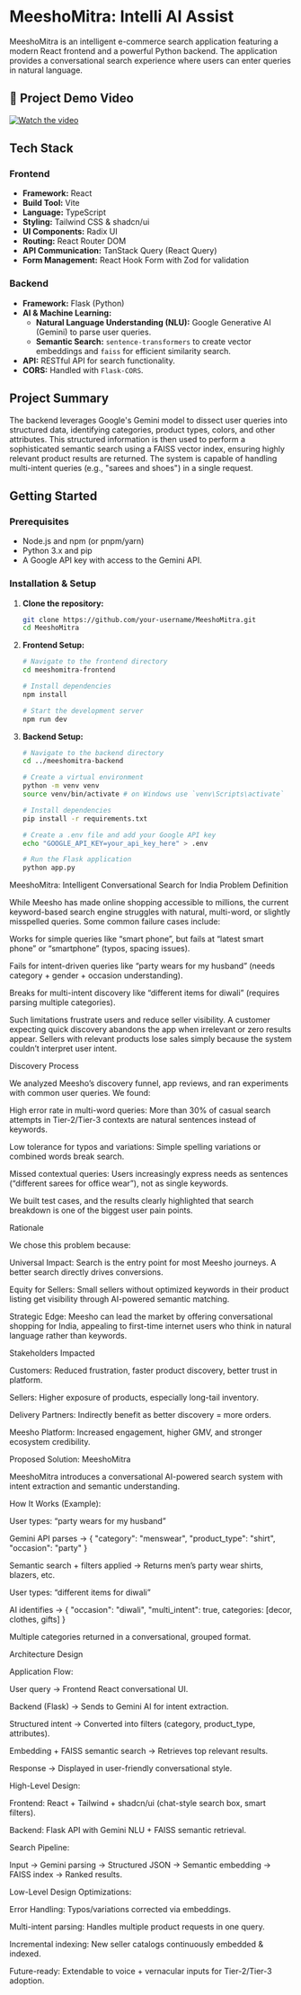 # MeeshoMitra: Intelli AI Assist

MeeshoMitra is an intelligent e-commerce search application featuring a modern React frontend and a powerful Python backend. The application provides a conversational search experience where users can enter queries in natural language.

## 🚀 Project Demo Video

[![Watch the video](https://github.com/user-attachments/assets/b1ea1f5a-a8db-4e94-b476-1cf4ad3ecb03)](https://youtu.be/FkXvNpIf9E4)

## Tech Stack

### Frontend

*   **Framework:** React
*   **Build Tool:** Vite
*   **Language:** TypeScript
*   **Styling:** Tailwind CSS & shadcn/ui
*   **UI Components:** Radix UI
*   **Routing:** React Router DOM
*   **API Communication:** TanStack Query (React Query)
*   **Form Management:** React Hook Form with Zod for validation

### Backend

*   **Framework:** Flask (Python)
*   **AI & Machine Learning:**
    *   **Natural Language Understanding (NLU):** Google Generative AI (Gemini) to parse user queries.
    *   **Semantic Search:** `sentence-transformers` to create vector embeddings and `faiss` for efficient similarity search.
*   **API:** RESTful API for search functionality.
*   **CORS:** Handled with `Flask-CORS`.

## Project Summary

The backend leverages Google's Gemini model to dissect user queries into structured data, identifying categories, product types, colors, and other attributes. This structured information is then used to perform a sophisticated semantic search using a FAISS vector index, ensuring highly relevant product results are returned. The system is capable of handling multi-intent queries (e.g., "sarees and shoes") in a single request.

## Getting Started

### Prerequisites

*   Node.js and npm (or pnpm/yarn)
*   Python 3.x and pip
*   A Google API key with access to the Gemini API.

### Installation & Setup

1.  **Clone the repository:**
    ```bash
    git clone https://github.com/your-username/MeeshoMitra.git
    cd MeeshoMitra
    ```

2.  **Frontend Setup:**
    ```bash
    # Navigate to the frontend directory
    cd meeshomitra-frontend 

    # Install dependencies
    npm install

    # Start the development server
    npm run dev
    ```

3.  **Backend Setup:**
    ```bash
    # Navigate to the backend directory
    cd ../meeshomitra-backend

    # Create a virtual environment
    python -m venv venv
    source venv/bin/activate # on Windows use `venv\Scripts\activate`

    # Install dependencies
    pip install -r requirements.txt

    # Create a .env file and add your Google API key
    echo "GOOGLE_API_KEY=your_api_key_here" > .env

    # Run the Flask application
    python app.py


MeeshoMitra: Intelligent Conversational Search for India
Problem Definition

While Meesho has made online shopping accessible to millions, the current keyword-based search engine struggles with natural, multi-word, or slightly misspelled queries.
Some common failure cases include:

Works for simple queries like “smart phone”, but fails at “latest smart phone” or “smartphone” (typos, spacing issues).

Fails for intent-driven queries like “party wears for my husband” (needs category + gender + occasion understanding).

Breaks for multi-intent discovery like “different items for diwali” (requires parsing multiple categories).

Such limitations frustrate users and reduce seller visibility. A customer expecting quick discovery abandons the app when irrelevant or zero results appear. Sellers with relevant products lose sales simply because the system couldn’t interpret user intent.

Discovery Process

We analyzed Meesho’s discovery funnel, app reviews, and ran experiments with common user queries. We found:

High error rate in multi-word queries: More than 30% of casual search attempts in Tier-2/Tier-3 contexts are natural sentences instead of keywords.

Low tolerance for typos and variations: Simple spelling variations or combined words break search.

Missed contextual queries: Users increasingly express needs as sentences (“different sarees for office wear”), not as single keywords.

We built test cases, and the results clearly highlighted that search breakdown is one of the biggest user pain points.

Rationale

We chose this problem because:

Universal Impact: Search is the entry point for most Meesho journeys. A better search directly drives conversions.

Equity for Sellers: Small sellers without optimized keywords in their product listing get visibility through AI-powered semantic matching.

Strategic Edge: Meesho can lead the market by offering conversational shopping for India, appealing to first-time internet users who think in natural language rather than keywords.

Stakeholders Impacted

Customers: Reduced frustration, faster product discovery, better trust in platform.

Sellers: Higher exposure of products, especially long-tail inventory.

Delivery Partners: Indirectly benefit as better discovery = more orders.

Meesho Platform: Increased engagement, higher GMV, and stronger ecosystem credibility.

Proposed Solution: MeeshoMitra

MeeshoMitra introduces a conversational AI-powered search system with intent extraction and semantic understanding.

How It Works (Example):

User types: “party wears for my husband”

Gemini API parses → { "category": "menswear", "product_type": "shirt", "occasion": "party" }

Semantic search + filters applied → Returns men’s party wear shirts, blazers, etc.

User types: “different items for diwali”

AI identifies → { "occasion": "diwali", "multi_intent": true, categories: [decor, clothes, gifts] }

Multiple categories returned in a conversational, grouped format.

Architecture Design

Application Flow:

User query → Frontend React conversational UI.

Backend (Flask) → Sends to Gemini AI for intent extraction.

Structured intent → Converted into filters (category, product_type, attributes).

Embedding + FAISS semantic search → Retrieves top relevant results.

Response → Displayed in user-friendly conversational style.

High-Level Design:

Frontend: React + Tailwind + shadcn/ui (chat-style search box, smart filters).

Backend: Flask API with Gemini NLU + FAISS semantic retrieval.

Search Pipeline:

Input → Gemini parsing → Structured JSON → Semantic embedding → FAISS index → Ranked results.

Low-Level Design Optimizations:

Error Handling: Typos/variations corrected via embeddings.

Multi-intent parsing: Handles multiple product requests in one query.

Incremental indexing: New seller catalogs continuously embedded & indexed.

Future-ready: Extendable to voice + vernacular inputs for Tier-2/Tier-3 adoption.
